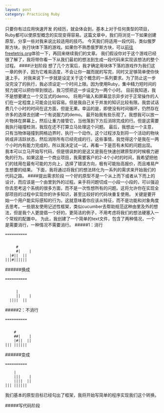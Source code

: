 ```yaml
---
layout: post
category: Practicing Ruby
---
```

只要你有过应用快速开发 的经历，就会体会到，基本上对于任何类型的项目，Ruby都可以使原型概念的实现变得容易。这篇文章中，我们将浏览一下如果创建原型，分享一些对我来说比较适用的技巧。
今天我们将适用一段代码，类似俄罗斯方块，执行块体下落的游戏。如果你不熟悉俄罗斯方块，可以[前往freetetris.org](http://freetetris.org/)体验一下，再回来继续我们的文章。
我们假设你对于这个游戏已经很了解了，我将带你看一下从我们最初的想法到生成一段代码来实现该想法的整个过程。
####计划阶段
想了几个方案后，我才确定用块体下落的游戏作为我们这一章的例子，因为它难易适度，不会让你一蹴而就的写完，同时又足够简单使你快速上手。
对我来说下一步就是设定关于这个概念的一系列要求。为了防止这一步没完没了的执行，我必须设定一个时间上限。因为使用Ruby，集中精力短时间的努力就可以把你带到很远，我习惯把这一步设定为一两个小时。
目前我知道，我不是想要建立一个交互式的demo。 将用户输入和屏幕显示异步对于正常操作的人们在一定程度上可能会比较容易。但是我自己关于并发的知识比较有限。我尝试话费几个小时的时间在这方面，但是无果。幸运的是，即使没有时间循环，仍然存在许多的选择去创建一个有说服力的demo。
最开始我有些乐观了。我想我可以放一片物体在屏幕上，然后让重力接管它，当他落到下方后消除完成的行。但是这需要我执行碰撞检测，我现在还不打算立马处理这个问题。
最后，我想出一个主意，只有当物体碰撞到网格边界时，执行一个动作。这个过程涉及到将一个活动的物块转成非活跃状态，然后消除所有已经完成的行。这些事情，我觉得这个是我在一两个小时内有能力完成的，所以我决定试一试，再看一下是否有未知的问题出现。
我本可以立马开始写代码，但是很讽刺的是这又是我在快速创建原型的时候极力避免的行为。如果这是一个商业项目，我需要客户的2-4个小时的时间，我希望把他们的钱用在最有可能的方向上，选择了错误方向，极有可能抬高报价，而且难易产生想要的结果。
下面，我将通过将我们的想法转化为一系列的需求来开始我们的代码之路。
####提出需求阶段
一个好的原型不是一个从上而下或者从下而上的设计，而应该是一个由里到外的过程。亲手将问题切成一小段一小段的，可以强迫你去思考这个系统的很多方面，而不是一次性想所有的问题。这将允许你在实现全部项目的过程中实现你的许多知识，甚至比较好的代码块重复使用。
关键是要开始一个用户能实际感知的行为。这就意味着你应该从特征，而不是功能和对象角度去思考。一些朋友使用记述性框架，类似cucumber去帮助规范这种由里及外的想法，但是我个人更提倡一个好的，更简洁的例子，不用考虑将我们的想法硬塞入一个常规的配置中。
为此，我创建了一个简单的text文件，包含了两种情况，一个是需要消行，一种情况不需要消行。
#####1：消行

```
==========


	 #
	 #|    |
  |#||  ||
|||#||||||
```
######换成

```
==========


	 |
	 ||    | 
  ||||  ||
```

#####2：不消行

```
==========


	#
	##|    |
	|#||  ||
||| ||||||
```
######变成

```
==========

	|
	|||    |
	||||  ||
||| ||||||
```
我们基本的原型目标已经勾出了框架，我将开始写简单的程序实现我们这个转换。

#####写代码阶段
